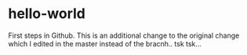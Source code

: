 # hello-world
First steps in Github. This is an additional change to the original change which I edited in the master instead of the bracnh.. tsk tsk... 


